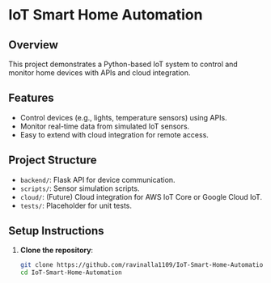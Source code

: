  # IoT Smart Home Automation

## Overview
This project demonstrates a Python-based IoT system to control and monitor home devices with APIs and cloud integration.

## Features
- Control devices (e.g., lights, temperature sensors) using APIs.
- Monitor real-time data from simulated IoT sensors.
- Easy to extend with cloud integration for remote access.

## Project Structure
- `backend/`: Flask API for device communication.
- `scripts/`: Sensor simulation scripts.
- `cloud/`: (Future) Cloud integration for AWS IoT Core or Google Cloud IoT.
- `tests/`: Placeholder for unit tests.

## Setup Instructions
1. **Clone the repository**:
   ```bash
   git clone https://github.com/ravinalla1109/IoT-Smart-Home-Automation.git
   cd IoT-Smart-Home-Automation


